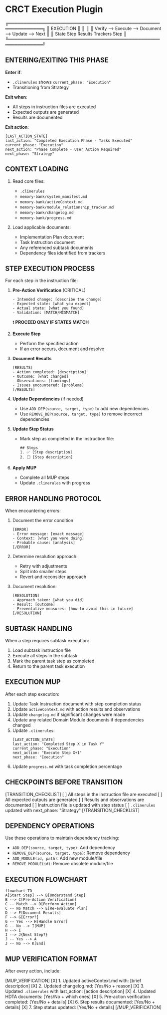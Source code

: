# **CRCT Execution Plugin**

╔═════════════════════════════════════════════════════════════╗
║                        EXECUTION                             ║
║                                                             ║
║  Verify  -->  Execute  -->  Document  -->  Update  -->  Next ║
║  State       Step         Results       Trackers      Step   ║
╚═════════════════════════════════════════════════════════════╝

## ENTERING/EXITING THIS PHASE

**Enter if**:
- `.clinerules` shows `current_phase: "Execution"`
- Transitioning from Strategy

**Exit when**:
- All steps in instruction files are executed
- Expected outputs are generated
- Results are documented

**Exit action**:
```
[LAST_ACTION_STATE]
last_action: "Completed Execution Phase - Tasks Executed"
current_phase: "Execution"
next_action: "Phase Complete - User Action Required"
next_phase: "Strategy"
```

## CONTEXT LOADING

1. Read core files:
   - `.clinerules`
   - `memory-bank/system_manifest.md`
   - `memory-bank/activeContext.md`
   - `memory-bank/module_relationship_tracker.md`
   - `memory-bank/changelog.md`
   - `memory-bank/progress.md`
   
2. Load applicable documents:
   - Implementation Plan document
   - Task Instruction document
   - Any referenced subtask documents
   - Dependency files identified from trackers

## STEP EXECUTION PROCESS

For each step in the instruction file:

1. **Pre-Action Verification** (CRITICAL)
   ```
   - Intended change: [describe the change]
   - Expected state: [what you expect]
   - Actual state: [what you found]
   - Validation: [MATCH/MISMATCH]
   ```
   ❗ **PROCEED ONLY IF STATES MATCH**

2. **Execute Step**
   - Perform the specified action
   - If an error occurs, document and resolve

3. **Document Results**
   ```
   [RESULTS]
   - Action completed: [description]
   - Outcome: [what changed]
   - Observations: [findings]
   - Issues encountered: [problems]
   [/RESULTS]
   ```

4. **Update Dependencies** (if needed)
   - Use `ADD_DEP(source, target, type)` to add new dependencies
   - Use `REMOVE_DEP(source, target, type)` to remove incorrect dependencies

5. **Update Step Status**
   - Mark step as completed in the instruction file:
     ```
     ## Steps
     1. ✅ [Step description]
     2. ⬜ [Step description]
     ```

6. **Apply MUP**
   - Complete all MUP steps
   - Update `.clinerules` with progress

## ERROR HANDLING PROTOCOL

When encountering errors:
1. Document the error condition
   ```
   [ERROR]
   - Error message: [exact message]
   - Context: [what you were doing]
   - Probable cause: [analysis]
   [/ERROR]
   ```

2. Determine resolution approach:
   - Retry with adjustments
   - Split into smaller steps
   - Revert and reconsider approach

3. Document resolution:
   ```
   [RESOLUTION]
   - Approach taken: [what you did]
   - Result: [outcome]
   - Preventative measures: [how to avoid this in future]
   [/RESOLUTION]
   ```

## SUBTASK HANDLING

When a step requires subtask execution:
1. Load subtask instruction file
2. Execute all steps in the subtask
3. Mark the parent task step as completed
4. Return to the parent task execution

## EXECUTION MUP

After each step execution:
1. Update Task Instruction document with step completion status
2. Update `activeContext.md` with action results and observations
3. Update `changelog.md` if significant changes were made
4. Update any related Domain Module documents if dependencies changed
5. Update `.clinerules`:
   ```
   [LAST_ACTION_STATE]
   last_action: "Completed Step X in Task Y"
   current_phase: "Execution"
   next_action: "Execute Step X+1"
   next_phase: "Execution"
   ```
6. Update `progress.md` with task completion percentage

## CHECKPOINTS BEFORE TRANSITION

[TRANSITION_CHECKLIST]
[ ] All steps in the instruction file are executed
[ ] All expected outputs are generated
[ ] Results and observations are documented
[ ] Instruction file is updated with step status
[ ] `.clinerules` updated with next_phase: "Strategy"
[/TRANSITION_CHECKLIST]

## DEPENDENCY OPERATIONS

Use these operations to maintain dependency tracking:
- `ADD_DEP(source, target, type)`: Add dependency
- `REMOVE_DEP(source, target, type)`: Remove dependency
- `ADD_MODULE(id, path)`: Add new module/file
- `REMOVE_MODULE(id)`: Remove obsolete module/file

## EXECUTION FLOWCHART
```mermaid
flowchart TD
A[Start Step] --> B[Understand Step]
B --> C[Pre-Action Verification]
C -- Match --> D[Perform Action]
C -- No Match --> E[Re-evaluate Plan]
D --> F[Document Results]
F --> G[Error?]
G -- Yes --> H[Handle Error]
G -- No --> I[MUP]
H --> I
I --> J{Next Step?}
J -- Yes --> A
J -- No --> K[End]
```

## MUP VERIFICATION FORMAT

After every action, include:

[MUP_VERIFICATION]
[X] 1. Updated activeContext.md with: [brief description]
[X] 2. Updated changelog.md: [Yes/No + reason]
[X] 3. Updated `.clinerules` with last_action: [action description]
[X] 4. Updated HDTA documents: [Yes/No + which ones]
[X] 5. Pre-action verification completed: [Yes/No + details]
[X] 6. Step results documented: [Yes/No + details]
[X] 7. Step status updated: [Yes/No + details]
[/MUP_VERIFICATION]